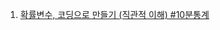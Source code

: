 1. [확률변수, 코딩으로 만들기 (직관적 이해) #10분통계](https://youtu.be/7-QX5tNshxE?list=PLKtLBdGREmMmD1303GHKYR9NhQXqkzcD_)